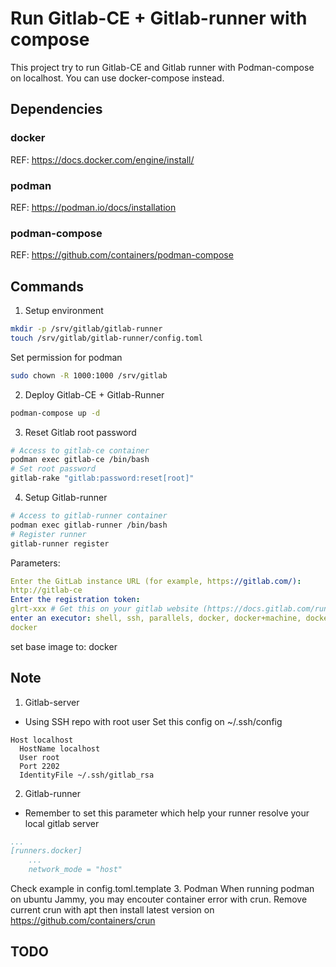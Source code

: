 # Run Gitlab-CE + Gitlab-runner with compose
This project try to run Gitlab-CE and Gitlab runner with Podman-compose on localhost.
You can use docker-compose instead.
## Dependencies
### docker
REF: https://docs.docker.com/engine/install/
### podman
REF: https://podman.io/docs/installation
### podman-compose
REF: https://github.com/containers/podman-compose
## Commands
1. Setup environment
```bash
mkdir -p /srv/gitlab/gitlab-runner
touch /srv/gitlab/gitlab-runner/config.toml
```
Set permission for podman
```bash
sudo chown -R 1000:1000 /srv/gitlab
```
2. Deploy Gitlab-CE + Gitlab-Runner
```bash
podman-compose up -d
```
3. Reset Gitlab root password
```bash
# Access to gitlab-ce container
podman exec gitlab-ce /bin/bash
# Set root password
gitlab-rake "gitlab:password:reset[root]"
```
4. Setup Gitlab-runner
```bash
# Access to gitlab-runner container
podman exec gitlab-runner /bin/bash
# Register runner
gitlab-runner register
```
Parameters:
```yaml
Enter the GitLab instance URL (for example, https://gitlab.com/):
http://gitlab-ce
Enter the registration token:
glrt-xxx # Get this on your gitlab website (https://docs.gitlab.com/runner/register/?tab=Docker)
enter an executor: shell, ssh, parallels, docker, docker+machine, docker-autoscaler, custom, virtualbox, docker-windows, kubernetes, instance:
docker
```
set base image to: docker
## Note
1. Gitlab-server
- Using SSH repo with root user
Set this config on ~/.ssh/config 
```
Host localhost
  HostName localhost
  User root
  Port 2202
  IdentityFile ~/.ssh/gitlab_rsa
```
2. Gitlab-runner
- Remember to set this parameter which help your runner resolve your local gitlab server
```yaml
...
[runners.docker]
    ...
    network_mode = "host"
```
Check example in config.toml.template
3. Podman
When running podman on ubuntu Jammy, you may encouter container error with crun. Remove current crun with apt then install latest version on https://github.com/containers/crun
## TODO